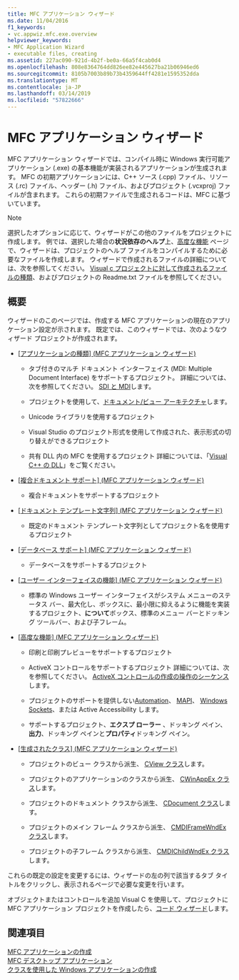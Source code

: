 ```yaml
---
title: MFC アプリケーション ウィザード
ms.date: 11/04/2016
f1_keywords:
- vc.appwiz.mfc.exe.overview
helpviewer_keywords:
- MFC Application Wizard
- executable files, creating
ms.assetid: 227ac090-921d-4b2f-be0a-66a5f4cab0d4
ms.openlocfilehash: 808e8364764dd826ee82e445627ba21b06946ed6
ms.sourcegitcommit: 8105b7003b89b73b4359644ff4281e1595352dda
ms.translationtype: MT
ms.contentlocale: ja-JP
ms.lasthandoff: 03/14/2019
ms.locfileid: "57822666"
---
```

# <a name="mfc-application-wizard"></a>MFC アプリケーション ウィザード

MFC アプリケーション ウィザードでは、コンパイル時に Windows 実行可能アプリケーション (.exe) の基本機能が実装されるアプリケーションが生成されます。 MFC の初期アプリケーションには、C++ ソース (.cpp) ファイル、リソース (.rc) ファイル、ヘッダー (.h) ファイル、およびプロジェクト (.vcxproj) ファイルが含まれます。 これらの初期ファイルで生成されるコードは、MFC に基づいています。

> [!NOTE]
>  選択したオプションに応じて、ウィザードがこの他のファイルをプロジェクトに作成します。 例では、選択した場合の**状況依存のヘルプ**上、[高度な機能](../../mfc/reference/advanced-features-mfc-application-wizard.md) ページで、ウィザードは、プロジェクトのヘルプ ファイルをコンパイルするために必要なファイルを作成します。 ウィザードで作成されるファイルの詳細については、次を参照してください。 [Visual c プロジェクトに対して作成されるファイルの種類](../../build/reference/file-types-created-for-visual-cpp-projects.md)、およびプロジェクトの Readme.txt ファイルを参照してください。

## <a name="overview"></a>概要

ウィザードのこのページでは、作成する MFC アプリケーションの現在のアプリケーション設定が示されます。 既定では、このウィザードでは、次のようなウィザード プロジェクトが作成されます。

- [[アプリケーションの種類] (MFC アプリケーション ウィザード)](../../mfc/reference/application-type-mfc-application-wizard.md)

   - タブ付きのマルチ ドキュメント インターフェイス (MDI: Multiple Document Interface) をサポートするプロジェクト。 詳細については、次を参照してください。 [SDI と MDI](../../mfc/sdi-and-mdi.md)します。

   - プロジェクトを使用して、[ドキュメント/ビュー アーキテクチャ](../../mfc/document-view-architecture.md)します。

   - Unicode ライブラリを使用するプロジェクト

   - Visual Studio のプロジェクト形式を使用して作成された、表示形式の切り替えができるプロジェクト

   - 共有 DLL 内の MFC を使用するプロジェクト 詳細については、「[Visual C++ の DLL](../../build/dlls-in-visual-cpp.md)」をご覧ください。

- [[複合ドキュメント サポート] (MFC アプリケーション ウィザード)](../../mfc/reference/compound-document-support-mfc-application-wizard.md)

   - 複合ドキュメントをサポートするプロジェクト

- [[ドキュメント テンプレート文字列] (MFC アプリケーション ウィザード)](../../mfc/reference/document-template-strings-mfc-application-wizard.md)

   - 既定のドキュメント テンプレート文字列としてプロジェクト名を使用するプロジェクト

- [[データベース サポート] (MFC アプリケーション ウィザード)](../../mfc/reference/database-support-mfc-application-wizard.md)

   - データベースをサポートするプロジェクト

- [[ユーザー インターフェイスの機能] (MFC アプリケーション ウィザード)](../../mfc/reference/user-interface-features-mfc-application-wizard.md)

   - 標準の Windows ユーザー インターフェイスがシステム メニューのステータス バー、最大化し、ボックスに、最小限に抑えるように機能を実装するプロジェクト、**について**ボックス、標準のメニュー バーとドッキング ツールバー、および子フレーム。

- [[高度な機能] (MFC アプリケーション ウィザード)](../../mfc/reference/advanced-features-mfc-application-wizard.md)

   - 印刷と印刷プレビューをサポートするプロジェクト

   - ActiveX コントロールをサポートするプロジェクト 詳細については、次を参照してください。 [ActiveX コントロールの作成の操作のシーケンス](../../mfc/sequence-of-operations-for-creating-activex-controls.md)します。

   - プロジェクトのサポートを提供しない[Automation](../../mfc/automation.md)、 [MAPI](../../mfc/mapi-support-in-mfc.md)、 [Windows Sockets](../../mfc/windows-sockets-in-mfc.md)、または Active Accessibility します。

   - サポートするプロジェクト、**エクスプ ローラー** 、ドッキング ペイン、**出力**、ドッキング ペインと**プロパティ**ドッキング ペイン。

- [[生成されたクラス] (MFC アプリケーション ウィザード)](../../mfc/reference/generated-classes-mfc-application-wizard.md)

   - プロジェクトのビュー クラスから派生、 [CView クラス](../../mfc/reference/cview-class.md)します。

   - プロジェクトのアプリケーションのクラスから派生、 [CWinAppEx クラス](../../mfc/reference/cwinappex-class.md)します。

   - プロジェクトのドキュメント クラスから派生、 [CDocument クラス](../../mfc/reference/cdocument-class.md)します。

   - プロジェクトのメイン フレーム クラスから派生、 [CMDIFrameWndEx クラス](../../mfc/reference/cmdiframewndex-class.md)します。

   - プロジェクトの子フレーム クラスから派生、 [CMDIChildWndEx クラス](../../mfc/reference/cmdichildwndex-class.md)します。

これらの既定の設定を変更するには、ウィザードの左の列で該当するタブ タイトルをクリックし、表示されるページで必要な変更を行います。

オブジェクトまたはコントロールを追加 Visual C を使用して、プロジェクトに MFC アプリケーション プロジェクトを作成したら、[コード ウィザード](../../ide/adding-functionality-with-code-wizards-cpp.md)します。

## <a name="see-also"></a>関連項目

[MFC アプリケーションの作成](../../mfc/reference/creating-an-mfc-application.md)<br/>
[MFC デスクトップ アプリケーション](../../mfc/mfc-desktop-applications.md)<br/>
[クラスを使用した Windows アプリケーションの作成](../../mfc/using-the-classes-to-write-applications-for-windows.md)
